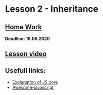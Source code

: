 # Lesson 2 - Inheritance

## [Home Work](../../tasks/inheritance.md)  
  
**Deadline: 16.09.2020**  
  
## [Lesson video](https://drive.google.com/file/d/19eDX4dTihKHYJ7dWp3ufC9B5lTvHjIwV/view?usp=sharing)  

## Usefull links:
* [Explanation of JS core](http://dmitrysoshnikov.com/ecmascript/ru-javascript-the-core/)
* [Awesome-javascript](https://github.com/sorrycc/awesome-javascript)

